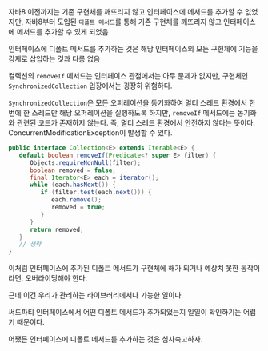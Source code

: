 자바8 이전까지는 기존 구현체를 깨뜨리지 않고 인터페이스에 메서드를 추가할 수 없었지만,
자바8부터 도입된 `디폴트 메서드`를 통해 기존 구현체를 깨뜨리지 않고 인터페이스에 메서드를 추가할 수 있게 되었음

인터페이스에 디폴트 메서드를 추가하는 것은 해당 인터페이스의 모든 구현체에 기능을 강제로 삽입하는 것과 다름 없음

컬렉션의 `removeIf` 메서드는 인터페이스 관점에서는 아무 문제가 없지만,
구현체인 `SynchronizedCollection` 입장에서는 굉장히 위험하다.

`SynchronizedCollection`은 모든 오퍼레이션을 동기화하여 멀티 스레드 환경에서 한 번에 한 스레드만 해당 오퍼레이션을 실행하도록 하지만, `removeIf` 메서드에는 동기화와 관련된 코드가 존재하지 않는다. 즉, 멀티 스레드 환경에서 안전하지 않다는 뜻이다. ConcurrentModificationException이 발생할 수 있다.

```java
public interface Collection<E> extends Iterable<E> {
   default boolean removeIf(Predicate<? super E> filter) {
      Objects.requireNonNull(filter);
      boolean removed = false;
      final Iterator<E> each = iterator();
      while (each.hasNext()) {
         if (filter.test(each.next())) {
            each.remove();
            removed = true;
         }
      }
      return removed;
   }
   // 생략
}    
```

이처럼 인터페이스에 추가된 디폴트 메서드가 구현체에 해가 되거나 예상치 못한 동작이라면, 오버라이딩해야 한다.

근데 이건 우리가 관리하는 라이브러리에서나 가능한 일이다.

써드파티 인터페이스에서 어떤 디폴트 메서드가 추가되었는지 일일이 확인하기는 어렵기 때문이다.

어쨌든 인터페이스에 디폴트 메서드를 추가하는 것은 심사숙고하자.
